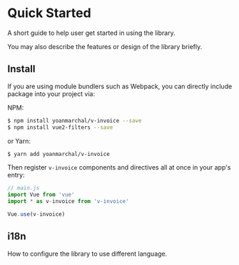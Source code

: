 # Quick Started

A short guide to help user get started in using the library.

You may also describe the features or design of the library briefly.

## Install

If you are using module bundlers such as Webpack, you can directly include package into your project via:

NPM:

``` bash
$ npm install yoanmarchal/v-invoice --save
$ npm install vue2-filters --save
```

or Yarn:

``` bash
$ yarn add yoanmarchal/v-invoice
```

Then register `v-invoice` components and directives all at once in your app's entry:

``` js
// main.js
import Vue from 'vue'
import * as v-invoice from 'v-invoice'

Vue.use(v-invoice)
```

## i18n

How to configure the library to use different language.